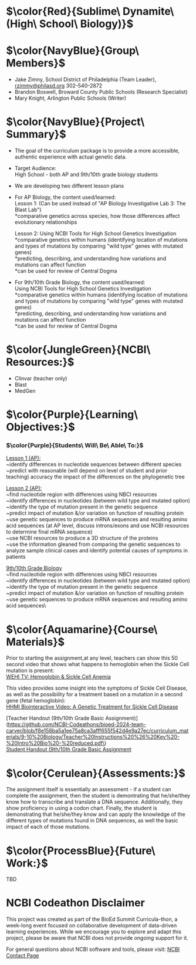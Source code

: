 # $\color{Red}{Sublime\ Dynamite\ (High\ School\ Biology)}$ 

# $\color{NavyBlue}{Group\ Members}$
- Jake Zimny, School District of Philadelphia (Team Leader), rzimmy@philasd.org 302-540-2872
- Brandon Boswell, Broward County Public Schools (Research Specialist)
- Mary Knight, Arlington Public Schools (Writer)

# $\color{NavyBlue}{Project\ Summary}$
- The goal of the curriculum package is to provide a more accessible, authentic experience with actual genetic data. 
- Target Audience:\
  High School - both AP and 9th/10th grade biology students
  
- We are developing two different lesson plans
- For AP Biology, the content used/learned:\
  Lesson 1: (Can be used instead of "AP Biology Investigative Lab 3: The Blast Lab")\
  *comparative genetics across species, how those differences affect evolutionary relationships

  Lesson 2: Using NCBI Tools for High School Genetics Investigation\
  *comparative genetics within humans (identifying location of mutations and types of mutations by comparing "wild type" genes with mutated genes)\
  *predicting, describing, and understanding how variations and mutations can affect function\
  *can be used for review of Central Dogma
  
- For 9th/10th Grade Biology, the content used/learned:\
  Using NCBI Tools for High School Genetics Investigation\
  *comparative genetics within humans (identifying location of mutations and types of mutations by comparing "wild type" genes with mutated genes)\
  *predicting, describing, and understanding how variations and mutations can affect function\
  *can be used for review of Central Dogma

  
# $\color{JungleGreen}{NCBI\ Resources:}$
- Clinvar (teacher only)
- Blast
- MedGen

# $\color{Purple}{Learning\ Objectives:}$
<h3>$\color{Purple}{Students\ Will\ Be\ Able\ To:}$ </h3>

<ins>Lesson 1 (AP):</ins>\
~identify differences in nucleotide sequences between different species\
~predict with reasonable (will depend on level of student and prior teaching) accuracy the impact of the differences on the phylogenetic tree

<ins>Lesson 2 (AP):</ins>\
~find nucleotide region with differences using NBCI resources\
~identify differences in nucleotides (between wild type and mutated option)\
~identify the type of mutation present in the genetic sequence\
~predict impact of mutation &/or variation on function of resulting protein\
~use genetic sequences to produce mRNA sequences and resulting amino acid sequences (at AP level, discuss introns/exons and use NCBI resources to determine final mRNA sequence)\
~use NCBI resources to produce a 3D structure of the proteins\
~use the information gleaned from comparing the genetic sequences to analyze sample clinical cases and identify potential causes of symptoms in patients

<ins>9th/10th Grade Biology</ins>\
~find nucleotide region with differences using NBCI resources\
~identify differences in nucleotides (between wild type and mutated option)\
~identify the type of mutation present in the genetic sequence\
~predict impact of mutation &/or variation on function of resulting protein\
~use genetic sequences to produce mRNA sequences and resulting amino acid sequences\

# $\color{Aquamarine}{Course\ Materials}$
Prior to starting the assignment,at any level, teachers can show this 50 second video that shows what happens to hemoglobin when the Sickle Cell mutation is present:\
[WEHI TV: Hemoglobin & Sickle Cell Anemia](https://www.wehi.edu.au/wehi-tv/haemoglobin-and-sickle-cell-anaemia/)

This video provides some insight into the symptoms of Sickle Cell Disease, as well as the possibility for a treatment based on a mutation in a second gene (fetal hemoglobin):\
[HHMI Biointeractive Video: A Genetic Treatment for Sickle Cell Disease](https://www.biointeractive.org/classroom-resources/genetic-treatment-sickle-cell-disease)

[Teacher Handout (9th/10th Grade Basic Assignment)](https://github.com/NCBI-Codeathons/bioed-2024-team-carver/blob/f8e158ba5a1ee75a8ca3afff655f542d4e9a27ec/curriculum_materials/9-10%20Biology/Teacher%20Instructions%20%26%20Key%20-%20Intro%20Bio%20-%20reduced.pdf\)\
[Student Handout (9th/10th Grade Basic Assignment](https://github.com/NCBI-Codeathons/bioed-2024-team-carver/blob/591b2a4ef9a56f39c06066bdbb53c26160b09cbb/curriculum_materials/9-10%20Biology/Student%20Handout%20-%20Intro%20Bio%20-%20reduced.pdf)

# $\color{Cerulean}{Assessments:}$
The assignment itself is essentially an assessment - if a student can complete the assignment, then the student is demontrating that he/she/they know how to transcribe and translate a DNA sequence. Additionally, they show proficiency in using a codon chart. Finally, the student is demonstrating that he/she/they know and can apply the knowledge of the different types of mutations found in DNA sequences, as well the basic impact of each of those mutations.

# $\color{ProcessBlue}{Future\ Work:}$
TBD

# NCBI Codeathon Disclaimer
This project was created as part of the BioEd Summit Curricula-thon, a week-long event focused on collaborative development of data-driven learning experiences. While we encourage you to explore and adapt this project, please be aware that NCBI does not provide ongoing support for it.

For general questions about NCBI software and tools, please visit: [NCBI Contact Page](https://www.ncbi.nlm.nih.gov/home/about/contact/)

